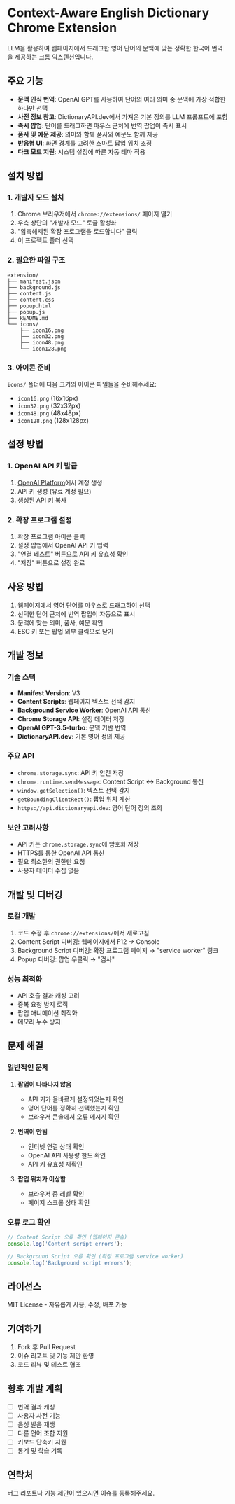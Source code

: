 # Context-Aware English Dictionary Chrome Extension

LLM을 활용하여 웹페이지에서 드래그한 영어 단어의 문맥에 맞는 정확한 한국어 번역을 제공하는 크롬 익스텐션입니다.

## 주요 기능

- **문맥 인식 번역**: OpenAI GPT를 사용하여 단어의 여러 의미 중 문맥에 가장 적합한 하나만 선택
- **사전 정보 참고**: DictionaryAPI.dev에서 가져온 기본 정의를 LLM 프롬프트에 포함
- **즉시 팝업**: 단어를 드래그하면 마우스 근처에 번역 팝업이 즉시 표시
- **품사 및 예문 제공**: 의미와 함께 품사와 예문도 함께 제공
- **반응형 UI**: 화면 경계를 고려한 스마트 팝업 위치 조정
- **다크 모드 지원**: 시스템 설정에 따른 자동 테마 적용

## 설치 방법

### 1. 개발자 모드 설치

1. Chrome 브라우저에서 `chrome://extensions/` 페이지 열기
2. 우측 상단의 "개발자 모드" 토글 활성화
3. "압축해제된 확장 프로그램을 로드합니다" 클릭
4. 이 프로젝트 폴더 선택

### 2. 필요한 파일 구조

```
extension/
├── manifest.json
├── background.js
├── content.js
├── content.css
├── popup.html
├── popup.js
├── README.md
└── icons/
    ├── icon16.png
    ├── icon32.png
    ├── icon48.png
    └── icon128.png
```

### 3. 아이콘 준비

`icons/` 폴더에 다음 크기의 아이콘 파일들을 준비해주세요:
- `icon16.png` (16x16px)
- `icon32.png` (32x32px)
- `icon48.png` (48x48px)
- `icon128.png` (128x128px)

## 설정 방법

### 1. OpenAI API 키 발급

1. [OpenAI Platform](https://platform.openai.com/account/api-keys)에서 계정 생성
2. API 키 생성 (유료 계정 필요)
3. 생성된 API 키 복사

### 2. 확장 프로그램 설정

1. 확장 프로그램 아이콘 클릭
2. 설정 팝업에서 OpenAI API 키 입력
3. "연결 테스트" 버튼으로 API 키 유효성 확인
4. "저장" 버튼으로 설정 완료

## 사용 방법

1. 웹페이지에서 영어 단어를 마우스로 드래그하여 선택
2. 선택한 단어 근처에 번역 팝업이 자동으로 표시
3. 문맥에 맞는 의미, 품사, 예문 확인
4. ESC 키 또는 팝업 외부 클릭으로 닫기

## 개발 정보

### 기술 스택

- **Manifest Version**: V3
- **Content Scripts**: 웹페이지 텍스트 선택 감지
- **Background Service Worker**: OpenAI API 통신
- **Chrome Storage API**: 설정 데이터 저장
- **OpenAI GPT-3.5-turbo**: 문맥 기반 번역
- **DictionaryAPI.dev**: 기본 영어 정의 제공

### 주요 API

- `chrome.storage.sync`: API 키 안전 저장
- `chrome.runtime.sendMessage`: Content Script ↔ Background 통신
- `window.getSelection()`: 텍스트 선택 감지
- `getBoundingClientRect()`: 팝업 위치 계산
- `https://api.dictionaryapi.dev`: 영어 단어 정의 조회

### 보안 고려사항

- API 키는 `chrome.storage.sync`에 암호화 저장
- HTTPS를 통한 OpenAI API 통신
- 필요 최소한의 권한만 요청
- 사용자 데이터 수집 없음

## 개발 및 디버깅

### 로컬 개발

1. 코드 수정 후 `chrome://extensions/`에서 새로고침
2. Content Script 디버깅: 웹페이지에서 F12 → Console
3. Background Script 디버깅: 확장 프로그램 페이지 → "service worker" 링크
4. Popup 디버깅: 팝업 우클릭 → "검사"

### 성능 최적화

- API 호출 결과 캐싱 고려
- 중복 요청 방지 로직
- 팝업 애니메이션 최적화
- 메모리 누수 방지

## 문제 해결

### 일반적인 문제

1. **팝업이 나타나지 않음**
   - API 키가 올바르게 설정되었는지 확인
   - 영어 단어를 정확히 선택했는지 확인
   - 브라우저 콘솔에서 오류 메시지 확인

2. **번역이 안됨**
   - 인터넷 연결 상태 확인
   - OpenAI API 사용량 한도 확인
   - API 키 유효성 재확인

3. **팝업 위치가 이상함**
   - 브라우저 줌 레벨 확인
   - 페이지 스크롤 상태 확인

### 오류 로그 확인

```javascript
// Content Script 오류 확인 (웹페이지 콘솔)
console.log('Content script errors');

// Background Script 오류 확인 (확장 프로그램 service worker)
console.log('Background script errors');
```

## 라이선스

MIT License - 자유롭게 사용, 수정, 배포 가능

## 기여하기

1. Fork 후 Pull Request
2. 이슈 리포트 및 기능 제안 환영
3. 코드 리뷰 및 테스트 협조

## 향후 개발 계획

- [ ] 번역 결과 캐싱
- [ ] 사용자 사전 기능
- [ ] 음성 발음 재생
- [ ] 다른 언어 조합 지원
- [ ] 키보드 단축키 지원
- [ ] 통계 및 학습 기록

## 연락처

버그 리포트나 기능 제안이 있으시면 이슈를 등록해주세요.